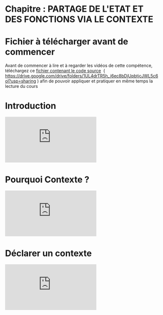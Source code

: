 # Chapitre : PARTAGE DE L'ETAT ET DES FONCTIONS VIA LE CONTEXTE


# Fichier à télécharger avant de commencer

Avant de commencer à lire et à regarder les vidéos de cette compétence, téléchargez ce [fichier contenant le code source](https://drive.google.com/drive/folders/1UL4drTR5h_j6ec8bDjUpbtjcJWL5c6ol?usp=sharing)  ( https://drive.google.com/drive/folders/1UL4drTR5h_j6ec8bDjUpbtjcJWL5c6ol?usp=sharing ) afin de pouvoir appliquer et pratiquer en même temps la lecture du cours

# Introduction

<iframe allowfullscreen="true" frameborder="0" src="https://www.youtube.com/embed/CruweHoP0oA"></iframe>

# Pourquoi Contexte ?

<iframe allowfullscreen="true" frameborder="0" src="https://www.youtube.com/embed/_3bxTLqLKp4"></iframe>

# Déclarer un contexte

<iframe allowfullscreen="true" frameborder="0" src="https://www.youtube.com/embed/YwXbcLTnZXA"></iframe>
